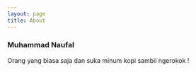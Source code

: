 ```yaml
---
layout: page
title: About
---
```


### Muhammad Naufal
Orang yang biasa saja dan suka minum kopi sambil ngerokok !
